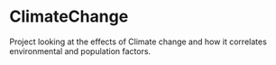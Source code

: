 # ClimateChange
Project looking at the effects of Climate change and how it correlates environmental and population factors.
